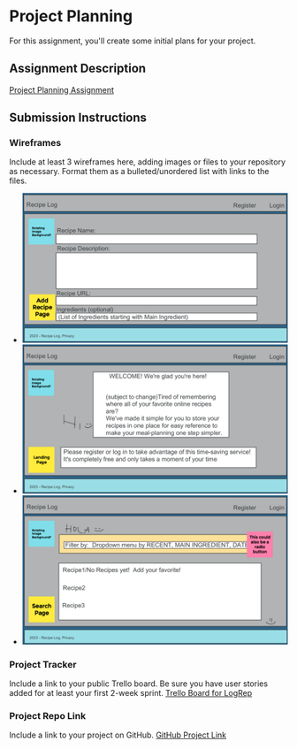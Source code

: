 # Project Planning
For this assignment, you'll create some initial plans for your project.

## Assignment Description
[Project Planning Assignment](https://education.launchcode.org/liftoff/modules/assignments/project-planning)

## Submission Instructions

### Wireframes

Include at least 3 wireframes here, adding images or files to your repository as necessary. Format them as a bulleted/unordered list with links to the files.
* ![Add Recipe Page](/P3-Project_Planning/Wireframes/Wireframing%20of%20Recipe%20Log%20AddRecipePage.png)
* ![Landing Page](/P3-Project_Planning/Wireframes/Wireframing%20of%20Recipe%20Log%20LandingPage.png)
* ![Search Page](/P3-Project_Planning/Wireframes/Wireframing%20of%20Recipe%20Log%20SearchPage.png)


### Project Tracker

Include a link to your public Trello board. Be sure you have user stories added for at least your first 2-week sprint.
[Trello Board for LogRep](https://trello.com/b/6y1DImgw/unit-3-project)

### Project Repo Link

Include a link to your project on GitHub.
[GitHub Project Link](https://github.com/Krystel-M/LogRep)
